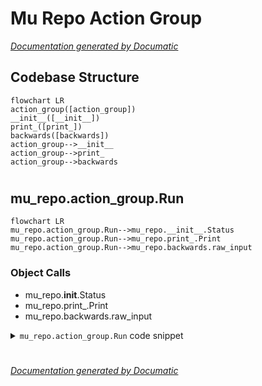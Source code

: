 # Mu Repo Action Group

[_Documentation generated by Documatic_](https://www.documatic.com)

<!---Documatic-section-Codebase Structure-start--->
## Codebase Structure

<!---Documatic-block-system_architecture-start--->
```mermaid
flowchart LR
action_group([action_group])
__init__([__init__])
print_([print_])
backwards([backwards])
action_group-->__init__
action_group-->print_
action_group-->backwards
```
<!---Documatic-block-system_architecture-end--->

# #
<!---Documatic-section-Codebase Structure-end--->

<!---Documatic-section-mu_repo.action_group.Run-start--->
## mu_repo.action_group.Run

<!---Documatic-section-Run-start--->
```mermaid
flowchart LR
mu_repo.action_group.Run-->mu_repo.__init__.Status
mu_repo.action_group.Run-->mu_repo.print_.Print
mu_repo.action_group.Run-->mu_repo.backwards.raw_input
```

### Object Calls

* mu_repo.__init__.Status
* mu_repo.print_.Print
* mu_repo.backwards.raw_input

<!---Documatic-block-mu_repo.action_group.Run-start--->
<details>
	<summary><code>mu_repo.action_group.Run</code> code snippet</summary>

```python
def Run(params):
    args = params.args
    config_file = params.config_file
    config = params.config
    msgs = []
    command = args[1] if len(args) > 1 else None
    group_name = args[2] if len(args) > 2 else None
    clean_new_group = '--clean' in args or '--empty' in args
    copy_from = None
    copy_arg = next((x for x in args if x.startswith('--copy=')), None)
    if copy_arg:
        copy_from = copy_arg.split('=')[1]
    if command != 'add' and clean_new_group:
        msg = '--clean and --empty only for "add" command'
        Print(msg)
        return Status(msg, False)
    if not command:
        if not config.groups:
            msg = 'No groups registered. Use "add" to add a new one.'
            Print(msg)
            msgs.append(msg)
        else:
            for group_name in config.groups:
                if group_name == config.current_group:
                    msg = '* %s' % group_name
                else:
                    msg = '  %s' % group_name
                Print(msg)
                msgs.append(msg)
    elif command == 'add':
        if group_name is None:
            msg = 'Group name not given.'
            Print(msg)
            return Status(msg, False)
        if group_name in config.groups:
            msg = 'Group ${START_COLOR}%s${RESET_COLOR} already exists.' % group_name
            Print(msg)
            return Status(msg, False)
        if clean_new_group:
            config.groups[group_name] = []
        elif copy_from:
            if copy_from in config.groups:
                config.groups[group_name] = config.groups[copy_from]
            else:
                msg = 'Group to copy ${START_COLOR}%s${RESET_COLOR} does not exist' % copy_from
                Print(msg)
                return Status(msg, False)
        else:
            config.groups[group_name] = config.repos
        config.current_group = group_name
    elif command in ('rm', 'del', 'switch', 'sw'):
        if group_name is None:
            header_msg = 'Please choose which group you want to switch to:'
            while True:
                Print(header_msg)
                groups = set()
                i_to_group = {}
                lines = []
                for (i, (group, group_contents)) in enumerate(sorted(backwards.iteritems(config.groups))):
                    groups_desc = ', '.join(group_contents)
                    lines.append(('[${START_COLOR}%s${RESET_COLOR}]: %s' % (i, group), groups_desc))
                    i_to_group[str(i)] = group
                    groups.add(group)
                discount_len = len('${START_COLOR}') + len('${RESET_COLOR}')
                max_part_0 = 0
                for line in lines:
                    max_part_0 = max(max_part_0, len(line[0]) - discount_len)
                max_part_0 += 1
                max_cols = 80
                remainder = max_cols - max_part_0
                if remainder < 20:
                    remainder = 20
                part0_size = max_cols - remainder
                for (part0, part1) in lines:
                    if len(part0) - discount_len < part0_size:
                        part0 += ' ' * (part0_size - (len(part0) - discount_len))
                    if len(part1) > remainder:
                        part1 = part1[:remainder - 3] + '...'
                    Print(part0 + part1)
                Print('\n[${START_COLOR}C${RESET_COLOR}]: Cancel')
                try:
                    user_entered = raw_input('\nSelect: ').strip()
                except KeyboardInterrupt:
                    return Status('Cancelled', False)
                if user_entered in i_to_group:
                    group_name = i_to_group[user_entered]
                    break
                if user_entered in groups:
                    group_name = user_entered
                    break
                if user_entered in ('C', 'c'):
                    return Status('Cancelled', False)
                header_msg = 'Did not match. Please choose again:'
        if group_name not in config.groups:
            msg = 'Group "%s" does not exist.' % group_name
            Print(msg)
            return Status(msg, False)
        if command in ('switch', 'sw'):
            msg = 'Switched to group ${START_COLOR}%s${RESET_COLOR}' % group_name
            config.current_group = group_name
        else:
            msg = 'Group ${START_COLOR}%s${RESET_COLOR} removed' % group_name
            if config.current_group == group_name:
                config.current_group = None
                msg += ' (no current group)'
            msg += '.'
            del config.groups[group_name]
        Print(msg)
        msgs.append(msg)
    elif command == 'reset':
        config.current_group = None
        msg = 'Group reset. No current group.'
        Print(msg)
        msgs.append(msg)
    else:
        msg = 'Unknown group command: %s' % command
        Print(msg)
        return Status(msg, False)
    with open(config_file, 'w') as f:
        f.write(str(config))
    return Status('\n'.join(msgs), True, config)
```
</details>
<!---Documatic-block-mu_repo.action_group.Run-end--->
<!---Documatic-section-Run-end--->

# #
<!---Documatic-section-mu_repo.action_group.Run-end--->

[_Documentation generated by Documatic_](https://www.documatic.com)
